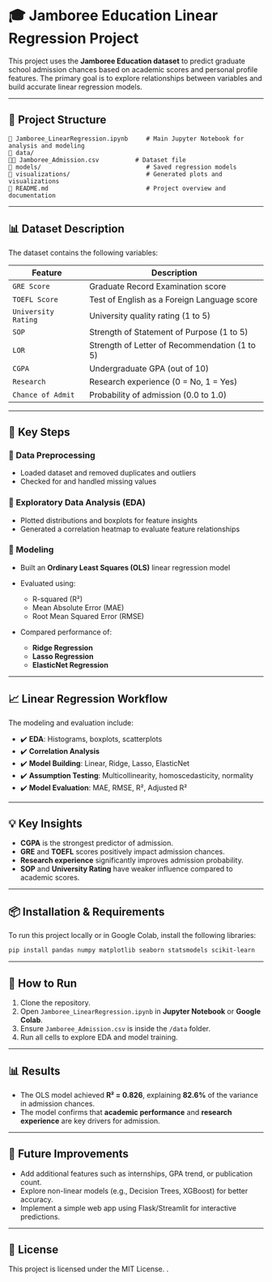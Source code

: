 # 🎓 Jamboree Education Linear Regression Project

This project uses the **Jamboree Education dataset** to predict graduate school admission chances based on academic scores and personal profile features. 
The primary goal is to explore relationships between variables and build accurate linear regression models.

---

## 📁 Project Structure

```
🔹 Jamboree_LinearRegression.ipynb     # Main Jupyter Notebook for analysis and modeling
🔹 data/
🔹🔹 Jamboree_Admission.csv          # Dataset file
🔹 models/                             # Saved regression models
🔹 visualizations/                     # Generated plots and visualizations
🔹 README.md                           # Project overview and documentation
```

---

## 📊 Dataset Description

The dataset contains the following variables:

| Feature             | Description                                   |
| ------------------- | --------------------------------------------- |
| `GRE Score`         | Graduate Record Examination score             |
| `TOEFL Score`       | Test of English as a Foreign Language score   |
| `University Rating` | University quality rating (1 to 5)            |
| `SOP`               | Strength of Statement of Purpose (1 to 5)     |
| `LOR`               | Strength of Letter of Recommendation (1 to 5) |
| `CGPA`              | Undergraduate GPA (out of 10)                 |
| `Research`          | Research experience (0 = No, 1 = Yes)         |
| `Chance of Admit`   | Probability of admission (0.0 to 1.0)         |

---

## 💠 Key Steps

### 🔹 Data Preprocessing

* Loaded dataset and removed duplicates and outliers
* Checked for and handled missing values

### 🔹 Exploratory Data Analysis (EDA)

* Plotted distributions and boxplots for feature insights
* Generated a correlation heatmap to evaluate feature relationships

### 🔹 Modeling

* Built an **Ordinary Least Squares (OLS)** linear regression model
* Evaluated using:

  * R-squared (R²)
  * Mean Absolute Error (MAE)
  * Root Mean Squared Error (RMSE)
* Compared performance of:

  * **Ridge Regression**
  * **Lasso Regression**
  * **ElasticNet Regression**

---

## 📈 Linear Regression Workflow

The modeling and evaluation include:

* ✔️ **EDA**: Histograms, boxplots, scatterplots
* ✔️ **Correlation Analysis**
* ✔️ **Model Building**: Linear, Ridge, Lasso, ElasticNet
* ✔️ **Assumption Testing**: Multicollinearity, homoscedasticity, normality
* ✔️ **Model Evaluation**: MAE, RMSE, R², Adjusted R²

---

## 💡 Key Insights

* **CGPA** is the strongest predictor of admission.
* **GRE** and **TOEFL** scores positively impact admission chances.
* **Research experience** significantly improves admission probability.
* **SOP** and **University Rating** have weaker influence compared to academic scores.

---

## 📦 Installation & Requirements

To run this project locally or in Google Colab, install the following libraries:

```bash
pip install pandas numpy matplotlib seaborn statsmodels scikit-learn
```

---

## 🚀 How to Run

1. Clone the repository.
2. Open `Jamboree_LinearRegression.ipynb` in **Jupyter Notebook** or **Google Colab**.
3. Ensure `Jamboree_Admission.csv` is inside the `/data` folder.
4. Run all cells to explore EDA and model training.

---

## 📊 Results

* The OLS model achieved **R² = 0.826**, explaining **82.6%** of the variance in admission chances.
* The model confirms that **academic performance** and **research experience** are key drivers for admission.

---

## 🔭 Future Improvements

* Add additional features such as internships, GPA trend, or publication count.
* Explore non-linear models (e.g., Decision Trees, XGBoost) for better accuracy.
* Implement a simple web app using Flask/Streamlit for interactive predictions.

---

## 📄 License

This project is licensed under the MIT License.
.
